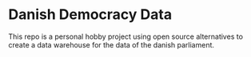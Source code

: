 # Danish Democracy Data

This repo is a personal hobby project using open source alternatives to create a data warehouse for the data of the danish parliament.

